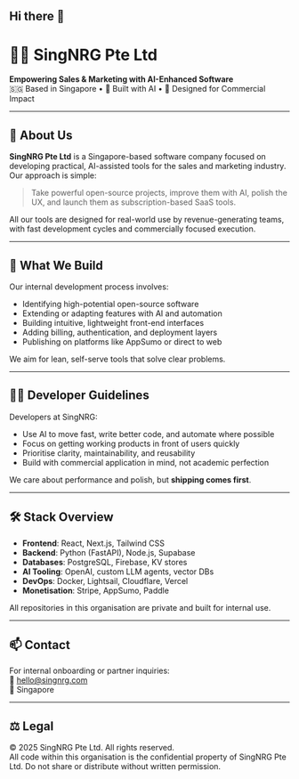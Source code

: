 ## Hi there 👋

# 👨‍💻 SingNRG Pte Ltd

**Empowering Sales & Marketing with AI-Enhanced Software**  
🇸🇬 Based in Singapore • 🧠 Built with AI • 💼 Designed for Commercial Impact

---

## 👋 About Us

**SingNRG Pte Ltd** is a Singapore-based software company focused on developing practical, AI-assisted tools for the sales and marketing industry. Our approach is simple:

> Take powerful open-source projects, improve them with AI, polish the UX, and launch them as subscription-based SaaS tools.

All our tools are designed for real-world use by revenue-generating teams, with fast development cycles and commercially focused execution.

---

## 🔧 What We Build

Our internal development process involves:
- Identifying high-potential open-source software
- Extending or adapting features with AI and automation
- Building intuitive, lightweight front-end interfaces
- Adding billing, authentication, and deployment layers
- Publishing on platforms like AppSumo or direct to web

We aim for lean, self-serve tools that solve clear problems.

---

## 🧑‍💻 Developer Guidelines

Developers at SingNRG:
- Use AI to move fast, write better code, and automate where possible
- Focus on getting working products in front of users quickly
- Prioritise clarity, maintainability, and reusability
- Build with commercial application in mind, not academic perfection

We care about performance and polish, but **shipping comes first**.

---

## 🛠️ Stack Overview

- **Frontend**: React, Next.js, Tailwind CSS  
- **Backend**: Python (FastAPI), Node.js, Supabase  
- **Databases**: PostgreSQL, Firebase, KV stores  
- **AI Tooling**: OpenAI, custom LLM agents, vector DBs  
- **DevOps**: Docker, Lightsail, Cloudflare, Vercel  
- **Monetisation**: Stripe, AppSumo, Paddle  

All repositories in this organisation are private and built for internal use.

---

## 📫 Contact

For internal onboarding or partner inquiries:  
📧 hello@singnrg.com  
📍 Singapore  

---

## ⚖️ Legal

© 2025 SingNRG Pte Ltd. All rights reserved.  
All code within this organisation is the confidential property of SingNRG Pte Ltd. Do not share or distribute without written permission.

